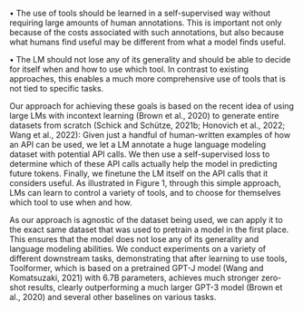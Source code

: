 • The use of tools should be learned in a
self-supervised way without requiring large
amounts of human annotations. This is important not only because of the costs associated
with such annotations, but also because what
humans find useful may be different from
what a model finds useful.

• The LM should not lose any of its generality
and should be able to decide for itself when
and how to use which tool. In contrast to
existing approaches, this enables a much more
comprehensive use of tools that is not tied to
specific tasks.



Our approach for achieving these goals is based
on the recent idea of using large LMs with incontext learning (Brown et al., 2020) to generate
entire datasets from scratch (Schick and Schütze,
2021b; Honovich et al., 2022; Wang et al., 2022):
Given just a handful of human-written examples
of how an API can be used, we let a LM annotate
a huge language modeling dataset with potential
API calls. We then use a self-supervised loss to
determine which of these API calls actually help
the model in predicting future tokens. Finally, we
finetune the LM itself on the API calls that it considers useful. As illustrated in Figure 1, through
this simple approach, LMs can learn to control a variety of tools, and to choose for themselves which
tool to use when and how.

As our approach is agnostic of the dataset being used, we can apply it to the exact same dataset
that was used to pretrain a model in the first place.
This ensures that the model does not lose any
of its generality and language modeling abilities.
We conduct experiments on a variety of different downstream tasks, demonstrating that after
learning to use tools, Toolformer, which is based
on a pretrained GPT-J model (Wang and Komatsuzaki, 2021) with 6.7B parameters, achieves much
stronger zero-shot results, clearly outperforming a
much larger GPT-3 model (Brown et al., 2020) and
several other baselines on various tasks.
